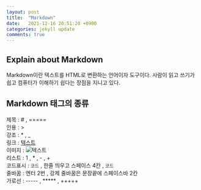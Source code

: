 ```yaml
---
layout: post
title:  "Markdown"
date:   2021-12-16 20:51:20 +0900
categories: jekyll update
comments: true
---
```


Explain about Markdown
---
Markdown이란 텍스트를 HTML로 변환하는 언어이자 도구이다. 사람이 읽고 쓰기가 쉽고 컴퓨터가 이해하기 쉽다는 장점을 지니고 있다. 

Markdown 태그의 종류
---
제목 : # , =====  
인용 : >  
강조 : * , _  
링크 : [텍스트](주소 "설명 생략가능")  
이미지 : ![텍스트](이미지주소 "설명 생략가능")  
리스트 : 1 , * , - , +  
코드표시 : <code>코드</code> , 한줄 띄우고 스페이스 4칸 , ```코드```  
줄바꿈 : 엔터 2번 , 강제 줄바꿈은 문장끝에 스페이스바 2칸  
가로선 : ----- , ***** , +++++
